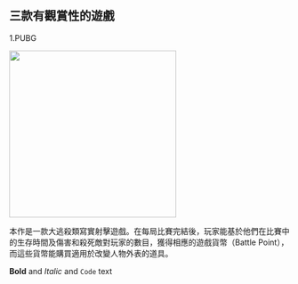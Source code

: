 ## 三款有觀賞性的遊戲

<style>
  .smaller-image {
    width: 300px;
  }
</style>
<main>
  
<p>1.PUBG</p>

<img class="smaller-image" src="https://i.imgur.com/0VbxEkb.jpg">

<p>本作是一款大逃殺類寫實射擊遊戲。在每局比賽完結後，玩家能基於他們在比賽中的生存時間及傷害和殺死敵對玩家的數目，獲得相應的遊戲貨幣（Battle Point），而這些貨幣能購買適用於改變人物外表的道具。</p>


**Bold** and _Italic_ and `Code` text



</main>
